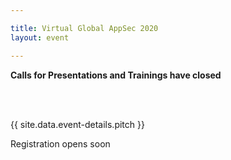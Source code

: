 ```yaml
---

title: Virtual Global AppSec 2020
layout: event

---
```


<!-- rebuild 8-->

**Calls for Presentations and Trainings have closed**

<br><br>

{{ site.data.event-details.pitch }}

Registration opens soon






